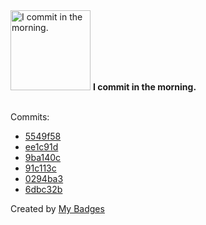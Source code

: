 <img src="https://my-badges.github.io/my-badges/morning-commits.png" alt="I commit in the morning." title="I commit in the morning." width="128">
<strong>I commit in the morning.</strong>
<br><br>

Commits:

- <a href="https://github.com/dancarroll/aoc_2024/commit/5549f58379ae312b84ee25281122b38044bd2697">5549f58</a>
- <a href="https://github.com/dancarroll/aoc_2024/commit/ee1c91dfe68f1e5c81b9b2d5a62fc91ee72c4d93">ee1c91d</a>
- <a href="https://github.com/dancarroll/aoc_2024/commit/9ba140ca61283b19126d895fe3bef0233d8d0137">9ba140c</a>
- <a href="https://github.com/dancarroll/aoc_2024/commit/91c113c34be5adb05786fa91ae04148e838d7559">91c113c</a>
- <a href="https://github.com/dancarroll/django-activitysync/commit/0294ba382c066d0f8faae08d381bc2003ac95ba5">0294ba3</a>
- <a href="https://github.com/dancarroll/django-activitysync/commit/6dbc32b0a86c253d82d48d0237fc5a232ddca537">6dbc32b</a>


Created by <a href="https://github.com/my-badges/my-badges">My Badges</a>